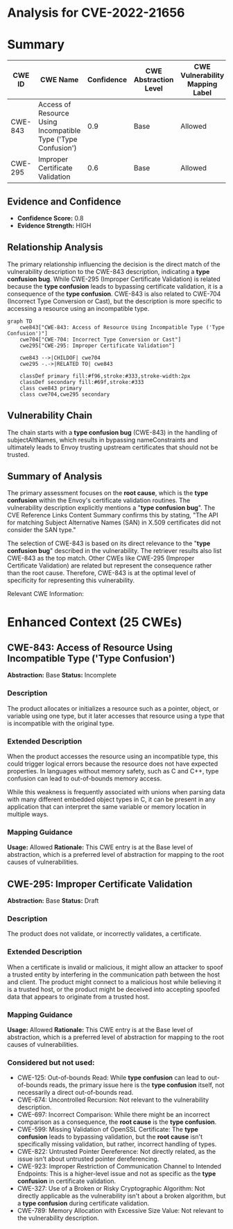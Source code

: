 # Analysis for CVE-2022-21656

# Summary
| CWE ID | CWE Name | Confidence | CWE Abstraction Level | CWE Vulnerability Mapping Label | CWE-Vulnerability Mapping Notes |
|---|---|---|---|---|---|
| CWE-843 | Access of Resource Using Incompatible Type ('Type Confusion') | 0.9 | Base | Allowed | Primary CWE |
| CWE-295 | Improper Certificate Validation | 0.6 | Base | Allowed | Secondary Candidate |

## Evidence and Confidence

*   **Confidence Score:** 0.8
*   **Evidence Strength:** HIGH

## Relationship Analysis
The primary relationship influencing the decision is the direct match of the vulnerability description to the CWE-843 description, indicating a **type confusion bug**. While CWE-295 (Improper Certificate Validation) is related because the **type confusion** leads to bypassing certificate validation, it is a consequence of the **type confusion**. CWE-843 is also related to CWE-704 (Incorrect Type Conversion or Cast), but the description is more specific to accessing a resource using an incompatible type.

```mermaid
graph TD
    cwe843["CWE-843: Access of Resource Using Incompatible Type ('Type Confusion')"]
    cwe704["CWE-704: Incorrect Type Conversion or Cast"]
    cwe295["CWE-295: Improper Certificate Validation"]

    cwe843 -->|CHILDOF| cwe704
    cwe295 -.->|RELATED TO| cwe843

    classDef primary fill:#f96,stroke:#333,stroke-width:2px
    classDef secondary fill:#69f,stroke:#333
    class cwe843 primary
    class cwe704,cwe295 secondary
```

## Vulnerability Chain
The chain starts with a **type confusion bug** (CWE-843) in the handling of subjectAltNames, which results in bypassing nameConstraints and ultimately leads to Envoy trusting upstream certificates that should not be trusted.

## Summary of Analysis
The primary assessment focuses on the **root cause**, which is the **type confusion** within the Envoy's certificate validation routines. The vulnerability description explicitly mentions a "**type confusion bug**". The CVE Reference Links Content Summary confirms this by stating, "The API for matching Subject Alternative Names (SAN) in X.509 certificates did not consider the SAN type."

The selection of CWE-843 is based on its direct relevance to the "**type confusion bug**" described in the vulnerability. The retriever results also list CWE-843 as the top match. Other CWEs like CWE-295 (Improper Certificate Validation) are related but represent the consequence rather than the root cause. Therefore, CWE-843 is at the optimal level of specificity for representing this vulnerability.

Relevant CWE Information:

# Enhanced Context (25 CWEs)

## CWE-843: Access of Resource Using Incompatible Type ('Type Confusion')
**Abstraction:** Base
**Status:** Incomplete

### Description
The product allocates or initializes a resource such as a pointer, object, or variable using one type, but it later accesses that resource using a type that is incompatible with the original type.

### Extended Description


When the product accesses the resource using an incompatible type, this could trigger logical errors because the resource does not have expected properties. In languages without memory safety, such as C and C++, type confusion can lead to out-of-bounds memory access.


While this weakness is frequently associated with unions when parsing data with many different embedded object types in C, it can be present in any application that can interpret the same variable or memory location in multiple ways.

### Mapping Guidance
**Usage:** Allowed
**Rationale:** This CWE entry is at the Base level of abstraction, which is a preferred level of abstraction for mapping to the root causes of vulnerabilities.

## CWE-295: Improper Certificate Validation
**Abstraction:** Base
**Status:** Draft

### Description
The product does not validate, or incorrectly validates, a certificate.

### Extended Description
When a certificate is invalid or malicious, it might allow an attacker to spoof a trusted entity by interfering in the communication path between the host and client. The product might connect to a malicious host while believing it is a trusted host, or the product might be deceived into accepting spoofed data that appears to originate from a trusted host.

### Mapping Guidance
**Usage:** Allowed
**Rationale:** This CWE entry is at the Base level of abstraction, which is a preferred level of abstraction for mapping to the root causes of vulnerabilities.

### Considered but not used:
- CWE-125: Out-of-bounds Read: While **type confusion** can lead to out-of-bounds reads, the primary issue here is the **type confusion** itself, not necessarily a direct out-of-bounds read.
- CWE-674: Uncontrolled Recursion: Not relevant to the vulnerability description.
- CWE-697: Incorrect Comparison: While there might be an incorrect comparison as a consequence, the **root cause** is the **type confusion**.
- CWE-599: Missing Validation of OpenSSL Certificate: The **type confusion** leads to bypassing validation, but the **root cause** isn't specifically missing validation, but rather, incorrect handling of types.
- CWE-822: Untrusted Pointer Dereference: Not directly related, as the issue isn't about untrusted pointer dereferencing.
- CWE-923: Improper Restriction of Communication Channel to Intended Endpoints: This is a higher-level issue and not as specific as the **type confusion** in certificate validation.
- CWE-327: Use of a Broken or Risky Cryptographic Algorithm: Not directly applicable as the vulnerability isn't about a broken algorithm, but a **type confusion** during certificate validation.
- CWE-789: Memory Allocation with Excessive Size Value: Not relevant to the vulnerability description.